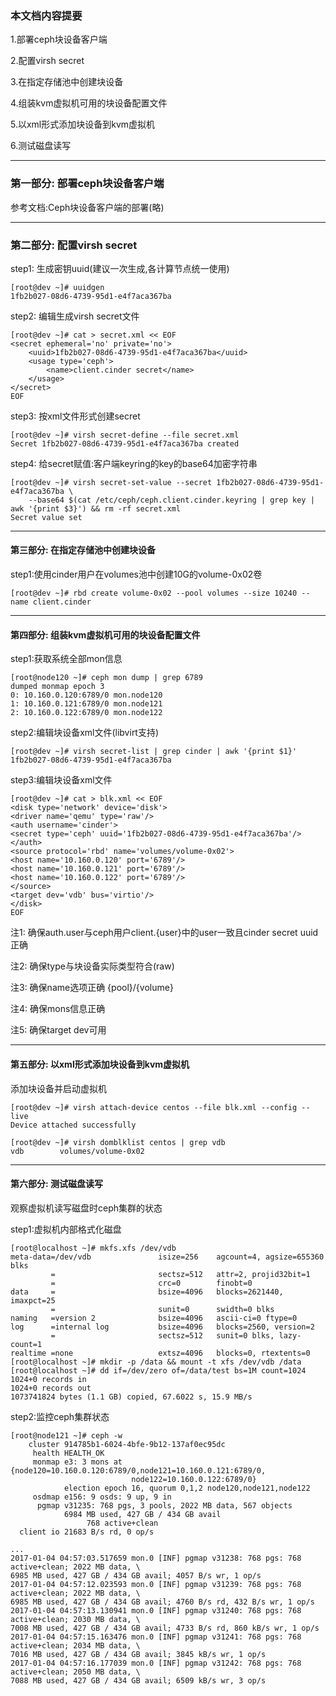 ### 本文档内容提要 ###
1.部署ceph块设备客户端

2.配置virsh secret

3.在指定存储池中创建块设备

4.组装kvm虚拟机可用的块设备配置文件

5.以xml形式添加块设备到kvm虚拟机

6.测试磁盘读写

_ _ _

### 第一部分: 部署ceph块设备客户端 ###

参考文档:Ceph块设备客户端的部署(略)

_ _ _

### 第二部分: 配置virsh secret ###

step1: 生成密钥uuid(建议一次生成,各计算节点统一使用)
```
[root@dev ~]# uuidgen
1fb2b027-08d6-4739-95d1-e4f7aca367ba
```

step2: 编辑生成virsh secret文件
```
[root@dev ~]# cat > secret.xml << EOF
<secret ephemeral='no' private='no'>
    <uuid>1fb2b027-08d6-4739-95d1-e4f7aca367ba</uuid>
    <usage type='ceph'>
        <name>client.cinder secret</name>
    </usage>
</secret>
EOF
```

step3: 按xml文件形式创建secret

```
[root@dev ~]# virsh secret-define --file secret.xml
Secret 1fb2b027-08d6-4739-95d1-e4f7aca367ba created
```

step4: 给secret赋值:客户端keyring的key的base64加密字符串

```
[root@dev ~]# virsh secret-set-value --secret 1fb2b027-08d6-4739-95d1-e4f7aca367ba \
    --base64 $(cat /etc/ceph/ceph.client.cinder.keyring | grep key | awk '{print $3}') && rm -rf secret.xml
Secret value set
```

_ _ _

#### 第三部分: 在指定存储池中创建块设备 ####

step1:使用cinder用户在volumes池中创建10G的volume-0x02卷
```
[root@dev ~]# rbd create volume-0x02 --pool volumes --size 10240 --name client.cinder
```
_ _ _

#### 第四部分: 组装kvm虚拟机可用的块设备配置文件 ####

step1:获取系统全部mon信息

```
[root@node120 ~]# ceph mon dump | grep 6789
dumped monmap epoch 3
0: 10.160.0.120:6789/0 mon.node120
1: 10.160.0.121:6789/0 mon.node121
2: 10.160.0.122:6789/0 mon.node122
```

step2:编辑块设备xml文件(libvirt支持)

```
[root@dev ~]# virsh secret-list | grep cinder | awk '{print $1}'
1fb2b027-08d6-4739-95d1-e4f7aca367ba
```

step3:编辑块设备xml文件

```
[root@dev ~]# cat > blk.xml << EOF
<disk type='network' device='disk'>
<driver name='qemu' type='raw'/>
<auth username='cinder'>
<secret type='ceph' uuid='1fb2b027-08d6-4739-95d1-e4f7aca367ba'/>
</auth>
<source protocol='rbd' name='volumes/volume-0x02'>
<host name='10.160.0.120' port='6789'/>
<host name='10.160.0.121' port='6789'/>
<host name='10.160.0.122' port='6789'/>
</source>
<target dev='vdb' bus='virtio'/>
</disk>
EOF
```

注1: 确保auth.user与ceph用户client.{user}中的user一致且cinder secret uuid正确

注2: 确保type与块设备实际类型符合(raw)

注3: 确保name选项正确 {pool}/{volume}

注4: 确保mons信息正确

注5: 确保target dev可用

_ _ _

#### 第五部分: 以xml形式添加块设备到kvm虚拟机 ####

添加块设备并启动虚拟机

```
[root@dev ~]# virsh attach-device centos --file blk.xml --config --live
Device attached successfully

[root@dev ~]# virsh domblklist centos | grep vdb
vdb        volumes/volume-0x02
```
_ _ _

#### 第六部分: 测试磁盘读写 ####

观察虚拟机读写磁盘时ceph集群的状态

step1:虚拟机内部格式化磁盘

```
[root@localhost ~]# mkfs.xfs /dev/vdb
meta-data=/dev/vdb               isize=256    agcount=4, agsize=655360 blks
         =                       sectsz=512   attr=2, projid32bit=1
         =                       crc=0        finobt=0
data     =                       bsize=4096   blocks=2621440, imaxpct=25
         =                       sunit=0      swidth=0 blks
naming   =version 2              bsize=4096   ascii-ci=0 ftype=0
log      =internal log           bsize=4096   blocks=2560, version=2
         =                       sectsz=512   sunit=0 blks, lazy-count=1
realtime =none                   extsz=4096   blocks=0, rtextents=0
[root@localhost ~]# mkdir -p /data && mount -t xfs /dev/vdb /data
[root@localhost ~]# dd if=/dev/zero of=/data/test bs=1M count=1024
1024+0 records in
1024+0 records out
1073741824 bytes (1.1 GB) copied, 67.6022 s, 15.9 MB/s
```

step2:监控ceph集群状态

```
[root@node121 ~]# ceph -w
    cluster 914785b1-6024-4bfe-9b12-137af0ec95dc
     health HEALTH_OK
     monmap e3: 3 mons at {node120=10.160.0.120:6789/0,node121=10.160.0.121:6789/0,
                           node122=10.160.0.122:6789/0}
            election epoch 16, quorum 0,1,2 node120,node121,node122
     osdmap e156: 9 osds: 9 up, 9 in
      pgmap v31235: 768 pgs, 3 pools, 2022 MB data, 567 objects
            6984 MB used, 427 GB / 434 GB avail
                 768 active+clean
  client io 21683 B/s rd, 0 op/s

...
2017-01-04 04:57:03.517659 mon.0 [INF] pgmap v31238: 768 pgs: 768 active+clean; 2022 MB data, \
6985 MB used, 427 GB / 434 GB avail; 4057 B/s wr, 1 op/s
2017-01-04 04:57:12.023593 mon.0 [INF] pgmap v31239: 768 pgs: 768 active+clean; 2022 MB data, \
6985 MB used, 427 GB / 434 GB avail; 4760 B/s rd, 432 B/s wr, 1 op/s
2017-01-04 04:57:13.130941 mon.0 [INF] pgmap v31240: 768 pgs: 768 active+clean; 2030 MB data, \
7008 MB used, 427 GB / 434 GB avail; 4733 B/s rd, 860 kB/s wr, 1 op/s
2017-01-04 04:57:15.163476 mon.0 [INF] pgmap v31241: 768 pgs: 768 active+clean; 2034 MB data, \
7016 MB used, 427 GB / 434 GB avail; 3845 kB/s wr, 1 op/s
2017-01-04 04:57:16.177039 mon.0 [INF] pgmap v31242: 768 pgs: 768 active+clean; 2050 MB data, \
7088 MB used, 427 GB / 434 GB avail; 6509 kB/s wr, 3 op/s
```
